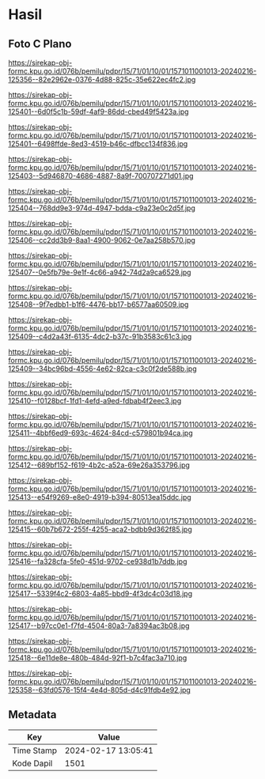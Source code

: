 # Hasil

## Foto C Plano

https://sirekap-obj-formc.kpu.go.id/076b/pemilu/pdpr/15/71/01/10/01/1571011001013-20240216-125356--82e2962e-0376-4d88-825c-35e622ec4fc2.jpg

https://sirekap-obj-formc.kpu.go.id/076b/pemilu/pdpr/15/71/01/10/01/1571011001013-20240216-125401--6d0f5c1b-59df-4af9-86dd-cbed49f5423a.jpg

https://sirekap-obj-formc.kpu.go.id/076b/pemilu/pdpr/15/71/01/10/01/1571011001013-20240216-125401--6498ffde-8ed3-4519-b46c-dfbcc134f836.jpg

https://sirekap-obj-formc.kpu.go.id/076b/pemilu/pdpr/15/71/01/10/01/1571011001013-20240216-125403--5d946870-4686-4887-8a9f-700707271d01.jpg

https://sirekap-obj-formc.kpu.go.id/076b/pemilu/pdpr/15/71/01/10/01/1571011001013-20240216-125404--768dd9e3-974d-4947-bdda-c9a23e0c2d5f.jpg

https://sirekap-obj-formc.kpu.go.id/076b/pemilu/pdpr/15/71/01/10/01/1571011001013-20240216-125406--cc2dd3b9-8aa1-4900-9062-0e7aa258b570.jpg

https://sirekap-obj-formc.kpu.go.id/076b/pemilu/pdpr/15/71/01/10/01/1571011001013-20240216-125407--0e5fb79e-9e1f-4c66-a942-74d2a9ca6529.jpg

https://sirekap-obj-formc.kpu.go.id/076b/pemilu/pdpr/15/71/01/10/01/1571011001013-20240216-125408--9f7edbb1-b1f6-4476-bb17-b6577aa60509.jpg

https://sirekap-obj-formc.kpu.go.id/076b/pemilu/pdpr/15/71/01/10/01/1571011001013-20240216-125409--c4d2a43f-6135-4dc2-b37c-91b3583c61c3.jpg

https://sirekap-obj-formc.kpu.go.id/076b/pemilu/pdpr/15/71/01/10/01/1571011001013-20240216-125409--34bc96bd-4556-4e62-82ca-c3c0f2de588b.jpg

https://sirekap-obj-formc.kpu.go.id/076b/pemilu/pdpr/15/71/01/10/01/1571011001013-20240216-125410--f0128bcf-1fd1-4efd-a9ed-fdbab4f2eec3.jpg

https://sirekap-obj-formc.kpu.go.id/076b/pemilu/pdpr/15/71/01/10/01/1571011001013-20240216-125411--4bbf6ed9-693c-4624-84cd-c579801b94ca.jpg

https://sirekap-obj-formc.kpu.go.id/076b/pemilu/pdpr/15/71/01/10/01/1571011001013-20240216-125412--689bf152-f619-4b2c-a52a-69e26a353796.jpg

https://sirekap-obj-formc.kpu.go.id/076b/pemilu/pdpr/15/71/01/10/01/1571011001013-20240216-125413--e54f9269-e8e0-4919-b394-80513ea15ddc.jpg

https://sirekap-obj-formc.kpu.go.id/076b/pemilu/pdpr/15/71/01/10/01/1571011001013-20240216-125415--60b7b672-255f-4255-aca2-bdbb9d362f85.jpg

https://sirekap-obj-formc.kpu.go.id/076b/pemilu/pdpr/15/71/01/10/01/1571011001013-20240216-125416--fa328cfa-5fe0-451d-9702-ce938d1b7ddb.jpg

https://sirekap-obj-formc.kpu.go.id/076b/pemilu/pdpr/15/71/01/10/01/1571011001013-20240216-125417--5339f4c2-6803-4a85-bbd9-4f3dc4c03d18.jpg

https://sirekap-obj-formc.kpu.go.id/076b/pemilu/pdpr/15/71/01/10/01/1571011001013-20240216-125417--b97cc0e1-f7fd-4504-80a3-7a8394ac3b08.jpg

https://sirekap-obj-formc.kpu.go.id/076b/pemilu/pdpr/15/71/01/10/01/1571011001013-20240216-125418--6e11de8e-480b-484d-92f1-b7c4fac3a710.jpg

https://sirekap-obj-formc.kpu.go.id/076b/pemilu/pdpr/15/71/01/10/01/1571011001013-20240216-125358--63fd0576-15f4-4e4d-805d-d4c91fdb4e92.jpg


## Metadata

| Key        | Value               |
| ---------- | ------------------- |
| Time Stamp | 2024-02-17 13:05:41 |
| Kode Dapil | 1501                |



